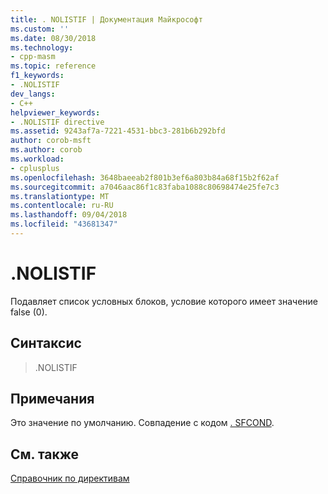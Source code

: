 ```yaml
---
title: . NOLISTIF | Документация Майкрософт
ms.custom: ''
ms.date: 08/30/2018
ms.technology:
- cpp-masm
ms.topic: reference
f1_keywords:
- .NOLISTIF
dev_langs:
- C++
helpviewer_keywords:
- .NOLISTIF directive
ms.assetid: 9243af7a-7221-4531-bbc3-281b6b292bfd
author: corob-msft
ms.author: corob
ms.workload:
- cplusplus
ms.openlocfilehash: 3648baeeab2f801b3ef6a803b84a68f15b2f62af
ms.sourcegitcommit: a7046aac86f1c83faba1088c80698474e25fe7c3
ms.translationtype: MT
ms.contentlocale: ru-RU
ms.lasthandoff: 09/04/2018
ms.locfileid: "43681347"
---
```

# <a name="nolistif"></a>.NOLISTIF

Подавляет список условных блоков, условие которого имеет значение false (0).

## <a name="syntax"></a>Синтаксис

> .NOLISTIF

## <a name="remarks"></a>Примечания

Это значение по умолчанию. Совпадение с кодом [. SFCOND](../../assembler/masm/dot-sfcond.md).

## <a name="see-also"></a>См. также

[Справочник по директивам](../../assembler/masm/directives-reference.md)<br/>